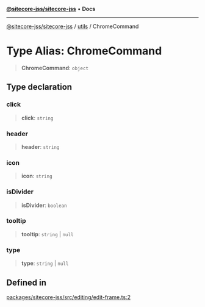 [**@sitecore-jss/sitecore-jss**](../../README.md) • **Docs**

***

[@sitecore-jss/sitecore-jss](../../README.md) / [utils](../README.md) / ChromeCommand

# Type Alias: ChromeCommand

> **ChromeCommand**: `object`

## Type declaration

### click

> **click**: `string`

### header

> **header**: `string`

### icon

> **icon**: `string`

### isDivider

> **isDivider**: `boolean`

### tooltip

> **tooltip**: `string` \| `null`

### type

> **type**: `string` \| `null`

## Defined in

[packages/sitecore-jss/src/editing/edit-frame.ts:2](https://github.com/Sitecore/jss/blob/af24dc733f2da542fbd685fe19113cb44a99f6ba/packages/sitecore-jss/src/editing/edit-frame.ts#L2)
